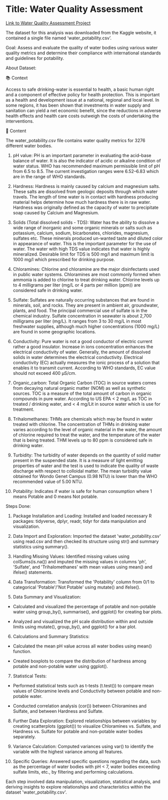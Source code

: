 # Title: Water Quality Assessment

[Link to Water Quality Assessment Project](http://rpubs.com/Anoop-S-Hari/1120063)

The dataset for this analysis was downloaded from the Kaggle website, it contained a single file named ‘water_potability.csv’. 

Goal: Assess and evaluate the quality of water bodies using various water quality metrics and determine their compliance with international standards and guidelines for potability.

About Dataset:

📚 Context

Access to safe drinking-water is essential to health, a basic human right and a component of effective policy for health protection. This is important as a health and development issue at a national, regional and local level. In some regions, it has been shown that investments in water supply and sanitation can yield a net economic benefit, since the reductions in adverse health effects and health care costs outweigh the costs of undertaking the interventions.

📝 Content

The water_potability.csv file contains water quality metrics for 3276 different water bodies.

1.	pH value:
PH is an important parameter in evaluating the acid–base balance of water. It is also the indicator of acidic or alkaline condition of water status. WHO has recommended maximum permissible limit of pH from 6.5 to 8.5. The current investigation ranges were 6.52–6.83 which are in the range of WHO standards.

2.	Hardness:
Hardness is mainly caused by calcium and magnesium salts. These salts are dissolved from geologic deposits through which water travels. The length of time water is in contact with hardness producing material helps determine how much hardness there is in raw water. Hardness was originally defined as the capacity of water to precipitate soap caused by Calcium and Magnesium.

3.	Solids (Total dissolved solids - TDS):
Water has the ability to dissolve a wide range of inorganic and some organic minerals or salts such as potassium, calcium, sodium, bicarbonates, chlorides, magnesium, sulfates etc. These minerals produced un-wanted taste and diluted color in appearance of water. This is the important parameter for the use of water. The water with high TDS value indicates that water is highly mineralized. Desirable limit for TDS is 500 mg/l and maximum limit is 1000 mg/l which prescribed for drinking purpose.

4.	Chloramines:
Chlorine and chloramine are the major disinfectants used in public water systems. Chloramines are most commonly formed when ammonia is added to chlorine to treat drinking water. Chlorine levels up to 4 milligrams per liter (mg/L or 4 parts per million (ppm)) are considered safe in drinking water.

5.	Sulfate:
Sulfates are naturally occurring substances that are found in minerals, soil, and rocks. They are present in ambient air, groundwater, plants, and food. The principal commercial use of sulfate is in the chemical industry. Sulfate concentration in seawater is about 2,700 milligrams per liter (mg/L). It ranges from 3 to 30 mg/L in most freshwater supplies, although much higher concentrations (1000 mg/L) are found in some geographic locations.

6.	Conductivity:
Pure water is not a good conductor of electric current rather a good insulator. Increase in ions concentration enhances the electrical conductivity of water. Generally, the amount of dissolved solids in water determines the electrical conductivity. Electrical conductivity (EC) actually measures the ionic process of a solution that enables it to transmit current. According to WHO standards, EC value should not exceed 400 μS/cm.

7.	Organic_carbon:
Total Organic Carbon (TOC) in source waters comes from decaying natural organic matter (NOM) as well as synthetic sources. TOC is a measure of the total amount of carbon in organic compounds in pure water. According to US EPA < 2 mg/L as TOC in treated / drinking water, and < 4 mg/Lit in source water which is use for treatment.

8.	Trihalomethanes:
THMs are chemicals which may be found in water treated with chlorine. The concentration of THMs in drinking water varies according to the level of organic material in the water, the amount of chlorine required to treat the water, and the temperature of the water that is being treated. THM levels up to 80 ppm is considered safe in drinking water.

9.	Turbidity:
The turbidity of water depends on the quantity of solid matter present in the suspended state. It is a measure of light emitting properties of water and the test is used to indicate the quality of waste discharge with respect to colloidal matter. The mean turbidity value obtained for Wondo Genet Campus (0.98 NTU) is lower than the WHO recommended value of 5.00 NTU.

10.	Potability:
Indicates if water is safe for human consumption where 1 means Potable and 0 means Not potable.


Steps Done:

1.	Package Installation and Loading:
Installed and loaded necessary R packages: tidyverse, dplyr, readr, tidyr for data manipulation and visualization.

2.	Data Import and Exploration:
Imported the dataset 'water_potability.csv' using read.csv and then checked its structure using str() and summary statistics using summary().

3.	Handling Missing Values:
Identified missing values using colSums(is.na()) and imputed the missing values in columns 'ph', 'Sulfate', and 'Trihalomethanes' with mean values using mean() and ifelse() statements.

4.	Data Transformation:
Transformed the 'Potability' column from 0/1 to categorical 'Potable'/'Not Potable' using mutate() and ifelse().

5.	Data Summary and Visualization:
-	Calculated and visualized the percentage of potable and non-potable water using group_by(), summarise(), and ggplot() for creating bar plots.
  
-	Analyzed and visualized the pH scale distribution within and outside limits using mutate(), group_by(), and ggplot() for a bar plot.

6.	Calculations and Summary Statistics:
- Calculated the mean pH value across all water bodies using mean() function.

- Created boxplots to compare the distribution of hardness among potable and non-potable water using ggplot().

7.	Statistical Tests:
-	Performed statistical tests such as t-tests (t.test()) to compare mean values of Chloramine levels and Conductivity between potable and non-potable water.

-	Conducted correlation analysis (cor()) between Chloramines and Sulfate, and between Hardness and Sulfate.

8.	Further Data Exploration:
Explored relationships between variables by creating scatterplots (ggplot()) to visualize Chloramines vs. Sulfate, and Hardness vs. Sulfate for potable and non-potable water bodies separately.

9.	Variance Calculation:
Computed variances using var() to identify the variable with the highest variance among all features.

10.	Specific Queries:
Answered specific questions regarding the data, such as the percentage of water bodies with pH < 7, water bodies exceeding sulfate limits, etc., by filtering and performing calculations.

Each step involved data manipulation, visualization, statistical analysis, and deriving insights to explore relationships and characteristics within the dataset 'water_potability.csv'.


